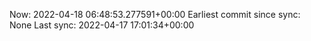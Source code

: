 Now: 2022-04-18 06:48:53.277591+00:00 Earliest commit since sync: None Last sync: 2022-04-17 17:01:34+00:00
